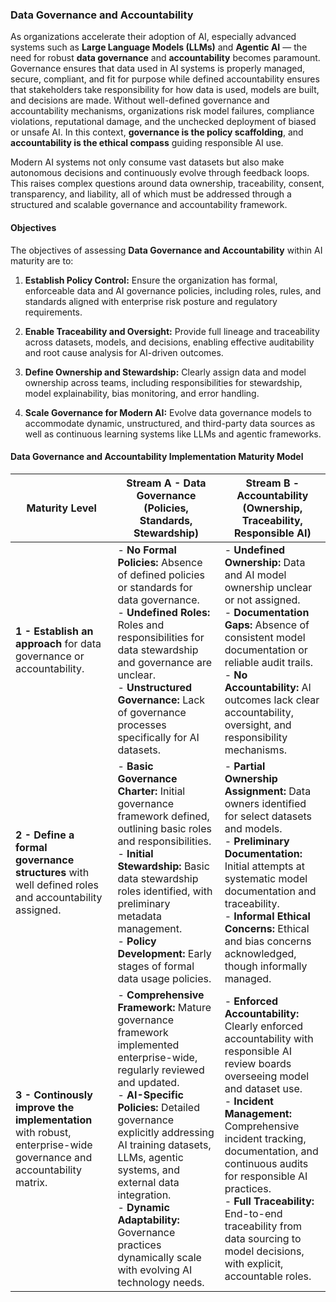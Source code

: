 ### Data Governance and Accountability

As organizations accelerate their adoption of AI, especially advanced systems such as **Large Language Models (LLMs)** and **Agentic AI** — the need for robust **data governance** and **accountability** becomes paramount. Governance ensures that data used in AI systems is properly managed, secure, compliant, and fit for purpose while defined accountability ensures that stakeholders take responsibility for how data is used, models are built, and decisions are made. Without well-defined governance and accountability mechanisms, organizations risk model failures, compliance violations, reputational damage, and the unchecked deployment of biased or unsafe AI. In this context, **governance is the policy scaffolding**, and **accountability is the ethical compass** guiding responsible AI use.

Modern AI systems not only consume vast datasets but also make autonomous decisions and continuously evolve through feedback loops. This raises complex questions around data ownership, traceability, consent, transparency, and liability, all of which must be addressed through a structured and scalable governance and accountability framework.


#### Objectives

The objectives of assessing **Data Governance and Accountability** within AI maturity are to:

1. **Establish Policy Control:** Ensure the organization has formal, enforceable data and AI governance policies, including roles, rules, and standards aligned with enterprise risk posture and regulatory requirements.

2. **Enable Traceability and Oversight:** Provide full lineage and traceability across datasets, models, and decisions, enabling effective auditability and root cause analysis for AI-driven outcomes.

3. **Define Ownership and Stewardship:** Clearly assign data and model ownership across teams, including responsibilities for stewardship, model explainability, bias monitoring, and error handling.

4. **Scale Governance for Modern AI:** Evolve data governance models to accommodate dynamic, unstructured, and third-party data sources as well as continuous learning systems like LLMs and agentic frameworks.

#### Data Governance and Accountability Implementation Maturity Model

| Maturity Level                                                                                      | Stream A - Data Governance (Policies, Standards, Stewardship)                                                                                                                                                                                                                                                                                                                         | Stream B - Accountability (Ownership, Traceability, Responsible AI)                                                                                                                                                                                                                                                                                                                               |
| --------------------------------------------------------------------------------------------------- | ------------------------------------------------------------------------------------------------------------------------------------------------------------------------------------------------------------------------------------------------------------------------------------------------------------------------------------------------------------------------------------- | ------------------------------------------------------------------------------------------------------------------------------------------------------------------------------------------------------------------------------------------------------------------------------------------------------------------------------------------------------------------------------------------------- |
| **1 - Establish an approach** for data governance or accountability.| - **No Formal Policies:** Absence of defined policies or standards for data governance.<br>- **Undefined Roles:** Roles and responsibilities for data stewardship and governance are unclear.<br>- **Unstructured Governance:** Lack of governance processes specifically for AI datasets.                                                                                            | - **Undefined Ownership:** Data and AI model ownership unclear or not assigned.<br>- **Documentation Gaps:** Absence of consistent model documentation or reliable audit trails.<br>- **No Accountability:** AI outcomes lack clear accountability, oversight, and responsibility mechanisms.                                                                                                     |
| **2 - Define a formal governance structures** with well defined roles and accountability assigned.| - **Basic Governance Charter:** Initial governance framework defined, outlining basic roles and responsibilities.<br>- **Initial Stewardship:** Basic data stewardship roles identified, with preliminary metadata management.<br>- **Policy Development:** Early stages of formal data usage policies.                                                                               | - **Partial Ownership Assignment:** Data owners identified for select datasets and models.<br>- **Preliminary Documentation:** Initial attempts at systematic model documentation and traceability.<br>- **Informal Ethical Concerns:** Ethical and bias concerns acknowledged, though informally managed.                                                                                        |
| **3 - Continously improve the implementation** with robust, enterprise-wide governance and accountability matrix.        | - **Comprehensive Framework:** Mature governance framework implemented enterprise-wide, regularly reviewed and updated.<br>- **AI-Specific Policies:** Detailed governance explicitly addressing AI training datasets, LLMs, agentic systems, and external data integration.<br>- **Dynamic Adaptability:** Governance practices dynamically scale with evolving AI technology needs. | - **Enforced Accountability:** Clearly enforced accountability with responsible AI review boards overseeing model and dataset use.<br>- **Incident Management:** Comprehensive incident tracking, documentation, and continuous audits for responsible AI practices.<br>- **Full Traceability:** End-to-end traceability from data sourcing to model decisions, with explicit, accountable roles. |







